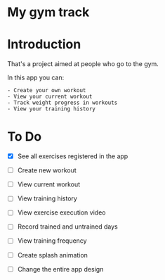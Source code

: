 # My gym track

# Introduction
That's a project aimed at people who go to the gym.

In this app you can:

    - Create your own workout
    - View your current workout
    - Track weight progress in workouts
    - View your training history

# To Do

- [x] See all exercises registered in the app
- [ ] Create new workout
- [ ] View current workout
- [ ] View training history
- [ ] View exercise execution video
- [ ] Record trained and untrained days
- [ ] View training frequency

- [ ] Create splash animation
- [ ] Change the entire app design